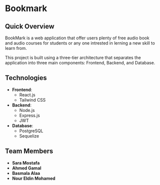 # Bookmark

## Quick Overview

BookMark is a web application that offer users plenty of free audio book and audio courses for students or any one intrested in lerning a new skill to learn from.

This project is built using a three-tier architecture that separates the application into three main components: Frontend, Backend, and Database.

## Technologies

- **Frontend**: 
  - React.js
  - Tailwind CSS
- **Backend**: 
  - Node.js
  - Express.js
  - JWT
- **Database**: 
  - PostgreSQL
  - Sequelize

## Team Members
- **Sara Mostafa**
- **Ahmed Gamal**
- **Basmala Alaa**
- **Nour Eldin Mohamed**

